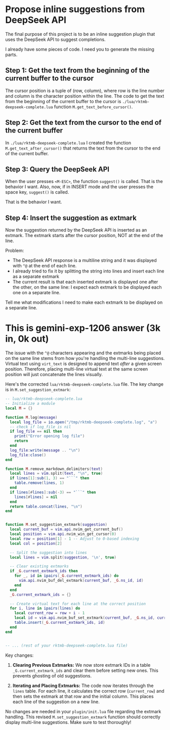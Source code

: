 # Propose inline suggestions from DeepSeek API

The final purpose of this project is to be an inline suggestion plugin that uses the DeepSeek API to suggest completions.

I already have some pieces of code.
I need you to generate the missing parts.

## Step 1: Get the text from the beginning of the current buffer to the cursor

The cursor position is a tuple of (row, column), where row is the line number and column is the character position within the line.
The code to get the text from the beginning of the current buffer to the cursor is `./lua/rktmb-deepseek-complete.lua` function `M.get_text_before_cursor()`.

## Step 2: Get the text from the cursor to the end of the current buffer

In `./lua/rktmb-deepseek-complete.lua` I created the function `M.get_text_after_cursor()` 
that returns the text from the cursor to the end of the current buffer.

## Step 3: Query the DeepSeek API

When the user presses `<M-ESC>`, the function `suggest()` is called. That is the behavior I want.
Also, now, if in INSERT mode and the user presses the space key, `suggest()` is called.

That is the behavior I want.

## Step 4: Insert the suggestion as extmark

Now the suggestion returned by the DeepSeek API is inserted as an extmark.
The extmark starts after the cursor position, NOT at the end of the line.

Problem: 
- The DeepSeek API response is a multiline string and it was displayed with `^@` at the end of each line.
- I already tried to fix it by splitting the string into lines and insert each line as a separate extmark
- The current result is that each inserted extmark is displayed one after the other, on the same line: I expect each extmark to be displayed each one on a separate line.

Tell me what modifications I need to make each extmark to be displayed on a separate line.




# This is gemini-exp-1206 answer (3k in, 0k out)

The issue with the `^@` characters appearing and the extmarks being placed on the same line stems from how you're handling the multi-line suggestions.  Virtual text using `virt_text` is designed to append text *after* a given screen position.  Therefore, placing multi-line virtual text at the same screen position will just concatenate the lines visually.

Here's the corrected `lua/rktmb-deepseek-complete.lua` file. The key change is in `M.set_suggestion_extmark`:

```lua
-- lua/rktmb-deepseek-complete.lua
-- Initialize a module
local M = {}

function M.log(message)
  local log_file = io.open("/tmp/rktmb-deepseek-complete.log", "a")
  -- check if log_file is nil
  if log_file == nil then
    print("Error opening log file")
    return
  end
  log_file:write(message .. "\n")
  log_file:close()
end

function M.remove_markdown_delimiters(text)
  local lines = vim.split(text, "\n", true)
  if lines[1]:sub(1, 3) == "```" then
    table.remove(lines, 1)
  end
  if lines[#lines]:sub(-3) == "```" then
    lines[#lines] = nil
  end
  return table.concat(lines, "\n")
end


function M.set_suggestion_extmark(suggestion)
  local current_buf = vim.api.nvim_get_current_buf()
  local position = vim.api.nvim_win_get_cursor(0)
  local row = position[1] - 1 -- Adjust to 0-based indexing
  local col = position[2]

  -- Split the suggestion into lines
  local lines = vim.split(suggestion, '\n', true)

  -- Clear existing extmarks
  if _G.current_extmark_ids then
    for _, id in ipairs(_G.current_extmark_ids) do
      vim.api.nvim_buf_del_extmark(current_buf, _G.ns_id, id)
    end
  end
  _G.current_extmark_ids = {}

  -- Create virtual text for each line at the correct position
  for i, line in ipairs(lines) do
    local current_row = row + i - 1
    local id = vim.api.nvim_buf_set_extmark(current_buf, _G.ns_id, current_row, col, {virt_text = {{line, "Comment"}}})
    table.insert(_G.current_extmark_ids, id)
  end
end


-- ... (rest of your rktmb-deepseek-complete.lua file)
```

Key changes:

1. **Clearing Previous Extmarks:**  We now store extmark IDs in a table `_G.current_extmark_ids` and clear them before setting new ones. This prevents ghosting of old suggestions.

2. **Iterating and Placing Extmarks:** The code now iterates through the `lines` table.  For each line, it calculates the correct row (`current_row`) and then sets the extmark at that row and the initial column.  This places each line of the suggestion on a new line.


No changes are needed in your `plugin/init.lua` file regarding the extmark handling.  This revised `M.set_suggestion_extmark` function should correctly display multi-line suggestions.  Make sure to test thoroughly!
